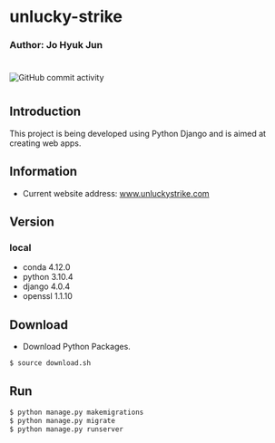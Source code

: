 # unlucky-strike
### Author: Jo Hyuk Jun
#
![GitHub commit activity](https://img.shields.io/github/commit-activity/m/JoHyukJun/web)
#


## Introduction
This project is being developed using Python Django and is aimed at creating web apps.

## Information
- Current website address: www.unluckystrike.com

## Version
### local
- conda     4.12.0
- python    3.10.4
- django    4.0.4
- openssl   1.1.10

## Download
- Download Python Packages.
``` bash
$ source download.sh
```

## Run
``` bash
$ python manage.py makemigrations
$ python manage.py migrate
$ python manage.py runserver
```